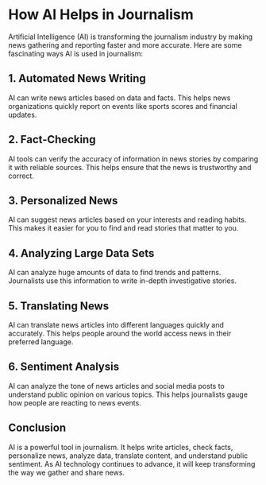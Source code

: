 # How AI Helps in Journalism

Artificial Intelligence (AI) is transforming the journalism industry by making news gathering and reporting faster and more accurate. Here are some fascinating ways AI is used in journalism:

## 1. Automated News Writing
AI can write news articles based on data and facts. This helps news organizations quickly report on events like sports scores and financial updates.

## 2. Fact-Checking
AI tools can verify the accuracy of information in news stories by comparing it with reliable sources. This helps ensure that the news is trustworthy and correct.

## 3. Personalized News
AI can suggest news articles based on your interests and reading habits. This makes it easier for you to find and read stories that matter to you.

## 4. Analyzing Large Data Sets
AI can analyze huge amounts of data to find trends and patterns. Journalists use this information to write in-depth investigative stories.

## 5. Translating News
AI can translate news articles into different languages quickly and accurately. This helps people around the world access news in their preferred language.

## 6. Sentiment Analysis
AI can analyze the tone of news articles and social media posts to understand public opinion on various topics. This helps journalists gauge how people are reacting to news events.

## Conclusion
AI is a powerful tool in journalism. It helps write articles, check facts, personalize news, analyze data, translate content, and understand public sentiment. As AI technology continues to advance, it will keep transforming the way we gather and share news.


